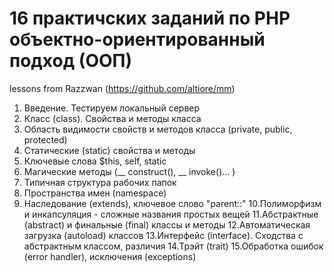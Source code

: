 # 16 практичских заданий по PHP объектно-ориентированный подход (ООП)
lessons from Razzwan (https://github.com/altiore/mm)
1. Введение. Тестируем локальный сервер
2. Класс (class). Свойства и методы класса
3. Область видимости свойств и методов класса (private, public, protected)
4. Статические (static) свойства и методы
5. Ключевые слова $this, self, static
6. Магические методы (__ construct(), __ invoke()... )
7. Типичная структура рабочих папок
8. Пространства имен (namespace)
9. Наследование (extends), ключевое слово "parent::"
10.Полиморфизм и инкапсуляция - сложные названия простых вещей
11.Абстрактные (abstract) и финальные (final) классы и методы
12.Автоматическая загрузка (autoload) классов
13.Интерфейс (interface). Сходства с абстрактным классом, различия
14.Трэйт (trait)
15.Обработка ошибок (error handler), исключения (exceptions)
